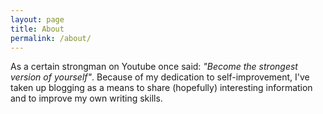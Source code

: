 ```yaml
---
layout: page
title: About
permalink: /about/
---
```


As a certain strongman on Youtube once said: *"Become the strongest
version of yourself"*. Because of my dedication to self-improvement,
I've taken up blogging as a means to share (hopefully) interesting
information and to improve my own writing skills.
